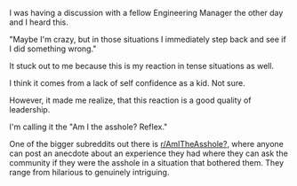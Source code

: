 
I was having a discussion with a fellow Engineering Manager the other day and I heard this.

"Maybe I'm crazy, but in those situations I immediately step back and see if I did something wrong."

It stuck out to me because this is my reaction in tense situations as well.

I think it comes from a lack of self confidence as a kid. Not sure.

However, it made me realize, that this reaction is a good quality of leadership.

I'm calling it the "Am I the asshole? Reflex."

One of the bigger subreddits out there is [r/AmITheAsshole?](https://www.reddit.com/r/AITA/), where anyone can post an anecdote about an experience they had
where they can ask the community if they were the asshole in a situation that bothered them. They range from hilarious to genuinely intriguing. 

